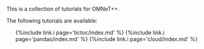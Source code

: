 This is a collection of tutorials for OMNeT++.

The following tutorials are available:
<ul>
{%include link.i page='tictoc/index.md' %}
{%include link.i page='pandas/index.md' %}
{%include link.i page='cloud/index.md' %}
</ul>
